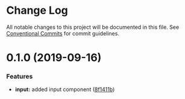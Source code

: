 # Change Log

All notable changes to this project will be documented in this file.
See [Conventional Commits](https://conventionalcommits.org) for commit guidelines.

# 0.1.0 (2019-09-16)


### Features

* **input:** added input component ([8f1411b](https://github.com/galdeguer/lerna-conventional-commits/commit/8f1411b))
